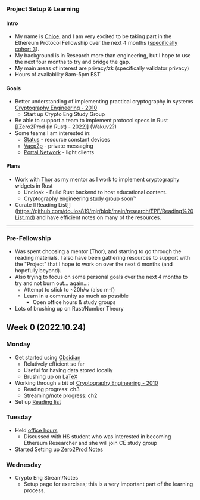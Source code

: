 ### Project Setup & Learning

#### Intro
- My name is [Chloe](https//:marmaj.org/chloe), and I am very excited to be taking part in the Ethereum Protocol Fellowship over the next 4 months ([specifically cohort 3](https://github.com/eth-protocol-fellows/cohort-three/blob/master/program-guide/program-details.md)).
- My background is in Research more than engineering, but I hope to use the next four months to try and bridge the gap.
- My main areas of interest are privacy/zk (specifically validator privacy)
- Hours of availability 8am-5pm EST

#### Goals
- Better understanding of implementing practical cryptography in systems [Cryptography Engineering - 2010](https://drive.google.com/drive/folders/1506sz7G5o6ATeGObP1AEwMV4msaLK3HD?usp=sharing)
	- Start up Crypto Eng Study Group
- Be able to support a team to implement protocol specs in Rust [[Zero2Prod (in Rust) - 2022]] (Wakuv2?)
- Some teams I am interested in:
	- [Status](https://status.im/) - resource constant devices 
	- [Vacp2p](https://vac.dev/) - private messaging
	- [Portal Network](https://github.com/ethereum/portal-network-specs) - light clients

#### Plans
- Work with [Thor](https://twitter.com/cryptograthor) as my mentor as I work to implement cryptography widgets in Rust
	- Uncloak - Build Rust backend to host educational content. 
	- Cryptography engineering [study group](https://discord.gg/gVAaf8kH) soon™️  
- Curate [[Reading List]] (https://github.com/doulos819/mjr/blob/main/research/EPF/Reading%20List.md) and have efficient notes on many of the resources.
____
### Pre-Fellowship
- Was spent choosing a mentor (Thor), and starting to go through the reading materials. I also have been gathering resources to support with the "Project" that I hope to work on over the next 4 months (and hopefully beyond). 
- Also trying to focus on some personal goals over the next 4 months to try and not burn out... again...:
	- Attempt to stick to ~20h/w (also m-f)
	- Learn in a community as much as possible
		- Open office hours & study groups
- Lots of brushing up on Rust/Number Theory

## Week 0 (2022.10.24)

### Monday 
- Get started using [Obsidian](https://obsidian.md/)
	- Relatively efficient so far
	- Useful for having data stored locally
	- Brushing up on [LaTeX](https://katex.org/docs/supported.html)
- Working through a bit of [Cryptography Engineering - 2010](https://drive.google.com/drive/folders/1506sz7G5o6ATeGObP1AEwMV4msaLK3HD?usp=sharing)
	- Reading progress: ch3
	- Streaming/[note](https://github.com/doulos819/mjr/blob/main/research/Notes/books/Cryptography%20Engineering%20-%202010.md) progress: ch2
- Set up [Reading list](https://github.com/doulos819/mjr/blob/main/research/EPF/Reading%20List.md)
  
### Tuesday
  - Held [office hours](https://marmaj.org/events/marma-j-research-dao-office-hours/)
	  - Discussed with HS student who was interested in becoming Ethereum Researcher and she will join CE study group
- Started Setting up [Zero2Prod Notes](https://github.com/doulos819/mjr/blob/main/research/Notes/books/Zero2Prod%20(in%20Rust)%20-%202022.md)

### Wednesday
- Crypto Eng Stream/Notes
	- Setup page for exercises; this is a very important part of the learning process. 


